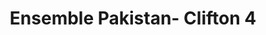 ---
title: "Ensemble Pakistan- Clifton 4"
url: /karachi/ensemble-pakistan-clifton-4/
shop: Kleidung
---